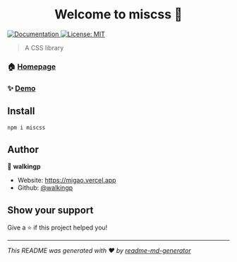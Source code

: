 <h1 align="center">Welcome to miscss 👋</h1>
<p>
  <a href="https://miscss.migao.io" target="_blank">
    <img alt="Documentation" src="https://img.shields.io/badge/documentation-yes-brightgreen.svg" />
  </a>
  <a href="#" target="_blank">
    <img alt="License: MIT" src="https://img.shields.io/badge/License-MIT-yellow.svg" />
  </a>
</p>

> A CSS library

### 🏠 [Homepage](https://miscss.migao.io)

### ✨ [Demo](https://miscss.migao.io)

## Install

```sh
npm i miscss
```

## Author

👤 **walkingp**

* Website: https://migao.vercel.app
* Github: [@walkingp](https://github.com/walkingp)

## Show your support

Give a ⭐️ if this project helped you!

***
_This README was generated with ❤️ by [readme-md-generator](https://github.com/kefranabg/readme-md-generator)_

